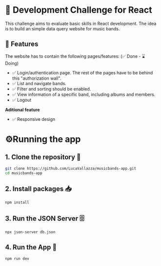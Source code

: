 # 💪 Development Challenge for React

This challenge aims to evaluate basic skills in React development. The idea is to build an simple data query website for music bands.

## 🎯 Features
The website has to contain the following pages/features: (✅ Done - ⌛ Doing)

* ✅ Login/authentication page. The rest of the pages have to be behind this "authorization wall".
* ✅ List and navigate bands.
* ✅ Filter and sorting should be enabled.
* ✅ View information of a specific band,  including albums and members.
* ✅ Logout

**Aditional feature**
* ✅ Responsive design

# ⚙Running the app



## 1. Clone the repository 🧬
```sh
git clone https://github.com/LucaVallazza/musicbands-app.git
cd musicbands-app
```

## 2. Install packages 📥
```sh
npm install
```

## 3. Run the JSON Server 🗄
```sh
npx json-server db.json
```


## 4. Run the App 💪
```sh
npm run dev
```